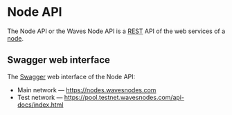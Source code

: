 # Node API

The Node API or the Waves Node API is a [REST](https://en.wikipedia.org/wiki/Representational_state_transfer) API of the web services of a [node](/blockchain/node.md).

## Swagger web interface

The [Swagger](https://swagger.io/) web interface of the Node API:

* Main network — https://nodes.wavesnodes.com
* Test network — https://pool.testnet.wavesnodes.com/api-docs/index.html
